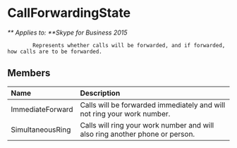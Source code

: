 
# CallForwardingState


_** Applies to: **Skype for Business 2015_

            Represents whether calls will be forwarded, and if forwarded, how calls are to be forwarded.
            
## Members



|**Name**|**Description**|
|:-----|:-----|
|ImmediateForward|Calls will be forwarded immediately and will not ring your work number.|
|SimultaneousRing|Calls will ring your work number and will also ring another phone or person.|
